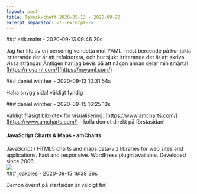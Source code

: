 ```yaml
---
layout: post
title: Teknik-chatt 2020-09-13 - 2020-09-20
excerpt_separator: <!--excerpt-->
---
```

<section class="message" markdown="1">
### erik.malm - 2020-09-13 09:46 20s

Jag har lite av en personlig vendetta mot YAML, mest beroende på hur jäkla irriterande det är att refaktorera, och hur sjukt irriterande det är att skriva vissa strängar.
Äntligen har jag bevis på att någon annan delar min smärta!
[https://noyaml.com/](https://noyaml.com/)
</section>
<section class="message" markdown="1">
### daniel.winther - 2020-09-13 10:31 54s

Haha
snygg sida!
väldigt fyndig
</section>
<section class="message" markdown="1">
### daniel.winther - 2020-09-15 16:25 13s

Väldigt fräsigt bibliotek för visualisering: [https://www.amcharts.com/](https://www.amcharts.com/) - kolla demot direkt på förstasidan!

<div class="attachment"><h4>JavaScript Charts &amp; Maps - amCharts</h4><div class="text">JavaScript / HTML5 charts and maps data-viz libraries for web sites and applications. Fast and responsive. WordPress plugin available. Developed since 2006.</div>
<a href="https://www.amcharts.com/"><div class="linkdiv"><img src="/assets/blogAssets/JavaScript Charts &amp; Maps - amCharts" fallback="JavaScript Charts &amp; Maps - amCharts"/></div></a></div>
    
</section>
<section class="message" markdown="1">
### joakoles - 2020-09-15 16:38 36s

Demon överst på startsidan är väldigt fin!

<!--excerpt-->
</section>